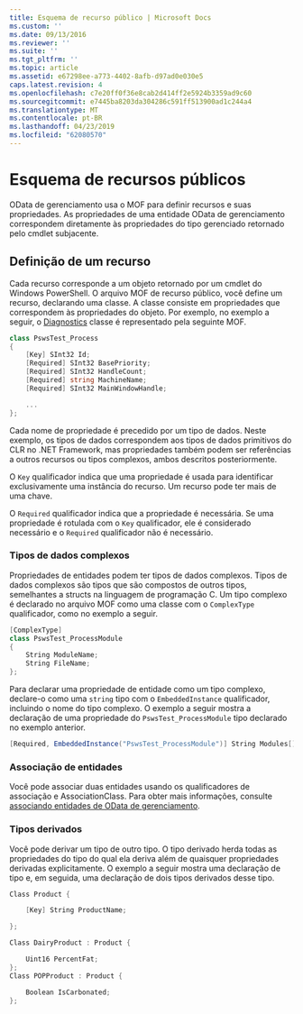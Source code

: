 ```yaml
---
title: Esquema de recurso público | Microsoft Docs
ms.custom: ''
ms.date: 09/13/2016
ms.reviewer: ''
ms.suite: ''
ms.tgt_pltfrm: ''
ms.topic: article
ms.assetid: e67298ee-a773-4402-8afb-d97ad0e030e5
caps.latest.revision: 4
ms.openlocfilehash: c7e20ff0f36e8cab2d414ff2e5924b3359ad9c60
ms.sourcegitcommit: e7445ba8203da304286c591ff513900ad1c244a4
ms.translationtype: MT
ms.contentlocale: pt-BR
ms.lasthandoff: 04/23/2019
ms.locfileid: "62080570"
---
```

# <a name="public-resource-schema"></a>Esquema de recursos públicos

OData de gerenciamento usa o MOF para definir recursos e suas propriedades. As propriedades de uma entidade OData de gerenciamento correspondem diretamente às propriedades do tipo gerenciado retornado pelo cmdlet subjacente.

## <a name="defining-a-resource"></a>Definição de um recurso

Cada recurso corresponde a um objeto retornado por um cmdlet do Windows PowerShell. O arquivo MOF de recurso público, você define um recurso, declarando uma classe. A classe consiste em propriedades que correspondem às propriedades do objeto. Por exemplo, no exemplo a seguir, o [Diagnostics](/dotnet/api/System.Diagnostics.Process) classe é representado pela seguinte MOF.

```csharp
class PswsTest_Process
{
    [Key] SInt32 Id;
    [Required] SInt32 BasePriority;
    [Required] SInt32 HandleCount;
    [Required] string MachineName;
    [Required] SInt32 MainWindowHandle;

    ...
};
```

Cada nome de propriedade é precedido por um tipo de dados. Neste exemplo, os tipos de dados correspondem aos tipos de dados primitivos do CLR no .NET Framework, mas propriedades também podem ser referências a outros recursos ou tipos complexos, ambos descritos posteriormente.

O `Key` qualificador indica que uma propriedade é usada para identificar exclusivamente uma instância do recurso. Um recurso pode ter mais de uma chave.

O `Required` qualificador indica que a propriedade é necessária. Se uma propriedade é rotulada com o `Key` qualificador, ele é considerado necessário e o `Required` qualificador não é necessário.

### <a name="complex-data-types"></a>Tipos de dados complexos

Propriedades de entidades podem ter tipos de dados complexos. Tipos de dados complexos são tipos que são compostos de outros tipos, semelhantes a structs na linguagem de programação C. Um tipo complexo é declarado no arquivo MOF como uma classe com o `ComplexType` qualificador, como no exemplo a seguir.

```csharp
[ComplexType]
class PswsTest_ProcessModule
{
    String ModuleName;
    String FileName;
};
```

Para declarar uma propriedade de entidade como um tipo complexo, declare-o como uma `string` tipo com o `EmbeddedInstance` qualificador, incluindo o nome do tipo complexo. O exemplo a seguir mostra a declaração de uma propriedade do `PswsTest_ProcessModule` tipo declarado no exemplo anterior.

```csharp
[Required, EmbeddedInstance("PswsTest_ProcessModule")] String Modules[];
```

### <a name="associating-entities"></a>Associação de entidades

Você pode associar duas entidades usando os qualificadores de associação e AssociationClass. Para obter mais informações, consulte [associando entidades de OData de gerenciamento](./associating-management-odata-entities.md).

### <a name="derived-types"></a>Tipos derivados

Você pode derivar um tipo de outro tipo. O tipo derivado herda todas as propriedades do tipo do qual ela deriva além de quaisquer propriedades derivadas explicitamente. O exemplo a seguir mostra uma declaração de tipo e, em seguida, uma declaração de dois tipos derivados desse tipo.

```csharp
Class Product {

    [Key] String ProductName;

};

Class DairyProduct : Product {

    Uint16 PercentFat;
};
Class POPProduct : Product {

    Boolean IsCarbonated;
};
```